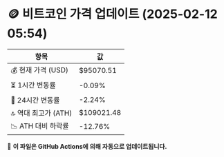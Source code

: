# 🪙 비트코인 가격 업데이트 (2025-02-12 05:54)

| 항목                | 값 |
|--------------------|----------------|
| 💰 현재 가격 (USD) | $95070.51 |
| ⏳ 1시간 변동률    | -0.09% |
| 📆 24시간 변동률   | -2.24% |
| 🔝 역대 최고가 (ATH) | $109021.48 |
| 📉 ATH 대비 하락률 | -12.76% |

🔄 **이 파일은 GitHub Actions에 의해 자동으로 업데이트됩니다.**
